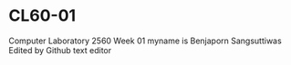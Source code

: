 # CL60-01
Computer Laboratory 2560 Week 01
myname is Benjaporn Sangsuttiwas
Edited by Github text editor
